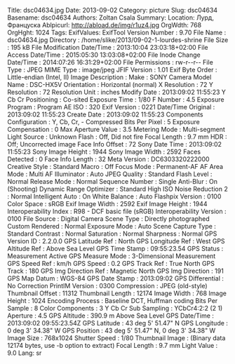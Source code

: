 Title: dsc04634.jpg
Date: 2013-09-02
Category: picture
Slug: dsc04634
Basename: dsc04634
Authors: Zoltan Csala
Summary:
Location: Лурд, Француска
Ablpicurl: http://abload.de/img/r1uz4.jpg
OrgWdth: 768
OrgHght: 1024
Tags:
ExifValues: ExifTool Version Number : 9.70
            File Name : dsc04634.jpg
            Directory : /home/slike/2013/09-02-1-lourdes-shrine
            File Size : 195 kB
            File Modification Date/Time : 2013:10:04 23:03:18+02:00
            File Access Date/Time : 2015:05:30 13:03:08+02:00
            File Inode Change Date/Time : 2014:07:26 16:31:29+02:00
            File Permissions : rw-r--r--
            File Type : JPEG
            MIME Type : image/jpeg
            JFIF Version : 1.01
            Exif Byte Order : Little-endian (Intel, II)
            Image Description :
            Make : SONY
            Camera Model Name : DSC-HX5V
            Orientation : Horizontal (normal)
            X Resolution : 72
            Y Resolution : 72
            Resolution Unit : inches
            Modify Date : 2013:09:02 11:55:23
            Y Cb Cr Positioning : Co-sited
            Exposure Time : 1/80
            F Number : 4.5
            Exposure Program : Program AE
            ISO : 320
            Exif Version : 0221
            Date/Time Original : 2013:09:02 11:55:23
            Create Date : 2013:09:02 11:55:23
            Components Configuration : Y, Cb, Cr, -
            Compressed Bits Per Pixel : 5
            Exposure Compensation : 0
            Max Aperture Value : 3.5
            Metering Mode : Multi-segment
            Light Source : Unknown
            Flash : Off, Did not fire
            Focal Length : 9.7 mm
            HDR : Off; Uncorrected image
            Face Info Offset : 72
            Sony Date Time : 2013:09:02 11:55:23
            Sony Image Height : 1944
            Sony Image Width : 2592
            Faces Detected : 0
            Face Info Length : 32
            Meta Version : DC6303320222000
            Creative Style : Standard
            Macro : Off
            Focus Mode : Permanent-AF
            AF Area Mode : Multi
            AF Illuminator : Auto
            JPEG Quality : Standard
            Flash Level : Normal
            Release Mode : Normal
            Sequence Number : Single
            Anti-Blur : On (Shooting)
            Dynamic Range Optimizer : Standard
            High ISO Noise Reduction 2 : Normal
            Intelligent Auto : On
            White Balance : Auto
            Flashpix Version : 0100
            Color Space : sRGB
            Exif Image Width : 2592
            Exif Image Height : 1944
            Interoperability Index : R98 - DCF basic file (sRGB)
            Interoperability Version : 0100
            File Source : Digital Camera
            Scene Type : Directly photographed
            Custom Rendered : Normal
            Exposure Mode : Auto
            Scene Capture Type : Standard
            Contrast : Normal
            Saturation : Normal
            Sharpness : Normal
            GPS Version ID : 2.2.0.0
            GPS Latitude Ref : North
            GPS Longitude Ref : West
            GPS Altitude Ref : Above Sea Level
            GPS Time Stamp : 09:55:23.54
            GPS Status : Measurement Active
            GPS Measure Mode : 3-Dimensional Measurement
            GPS Speed Ref : km/h
            GPS Speed : 0.2
            GPS Track Ref : True North
            GPS Track : 180
            GPS Img Direction Ref : Magnetic North
            GPS Img Direction : 191
            GPS Map Datum : WGS-84
            GPS Date Stamp : 2013:09:02
            GPS Differential : No Correction
            PrintIM Version : 0300
            Compression : JPEG (old-style)
            Thumbnail Offset : 11312
            Thumbnail Length : 12174
            Image Width : 768
            Image Height : 1024
            Encoding Process : Baseline DCT, Huffman coding
            Bits Per Sample : 8
            Color Components : 3
            Y Cb Cr Sub Sampling : YCbCr4:2:2 (2 1)
            Aperture : 4.5
            GPS Altitude : 390.9 m Above Sea Level
            GPS Date/Time : 2013:09:02 09:55:23.54Z
            GPS Latitude : 43 deg 5' 51.47" N
            GPS Longitude : 0 deg 3' 34.38" W
            GPS Position : 43 deg 5' 51.47" N, 0 deg 3' 34.38" W
            Image Size : 768x1024
            Shutter Speed : 1/80
            Thumbnail Image : (Binary data 12174 bytes, use -b option to extract)
            Focal Length : 9.7 mm
            Light Value : 9.0
Lang: sr


